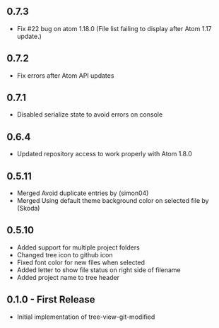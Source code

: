 ## 0.7.3
* Fix #22 bug on atom 1.18.0 (File list failing to display after Atom 1.17 update.)

## 0.7.2
* Fix errors after Atom API updates

## 0.7.1
* Disabled serialize state to avoid errors on console

## 0.6.4
* Updated repository access to work properly with Atom 1.8.0

## 0.5.11
* Merged Avoid duplicate entries by (simon04)
* Merged Using default theme background color on selected file by (Skoda)

## 0.5.10
* Added support for multiple project folders
* Changed tree icon to github icon
* Fixed font color for new files when selected
* Added letter to show file status on right side of filename
* Added project name to tree header

## 0.1.0 - First Release
* Initial implementation of tree-view-git-modified
